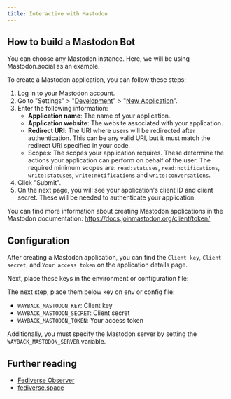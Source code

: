 ```yaml
---
title: Interactive with Mastodon
---
```


## How to build a Mastodon Bot

You can choose any Mastodon instance. Here, we will be using Mastodon.social as an example.

To create a Mastodon application, you can follow these steps:

1. Log in to your Mastodon account.
2. Go to "Settings" > "[Development](https://mastodon.social/settings/applications)" > "[New Application](https://mastodon.social/settings/applications/new)".
3. Enter the following information:
    - **Application name**: The name of your application.
    - **Application website**: The website associated with your application.
    - **Redirect URI**: The URI where users will be redirected after authentication. This can be any valid URI, but it must match the redirect URI specified in your code.
    - Scopes: The scopes your application requires. These determine the actions your application can perform on behalf of the user. The required minimum scopes are: `read:statuses`, `read:notifications`, `write:statuses`, `write:notifications` and `write:conversations`.
4. Click "Submit".
5. On the next page, you will see your application's client ID and client secret. These will be needed to authenticate your application.

You can find more information about creating Mastodon applications in the Mastodon documentation: https://docs.joinmastodon.org/client/token/

## Configuration

After creating a Mastodon application, you can find the `Client key`, `Client secret`, and `Your access token` on the application details page.

Next, place these keys in the environment or configuration file:

The next step, place them below key on env or config file:

- `WAYBACK_MASTODON_KEY`: Client key
- `WAYBACK_MASTODON_SECRET`: Client secret
- `WAYBACK_MASTODON_TOKEN`: Your access token

Additionally, you must specify the Mastodon server by setting the `WAYBACK_MASTODON_SERVER` variable.

## Further reading

- [Fediverse Observer](https://mastodon.fediverse.observer/list)
- [fediverse.space](https://fediverse.space/)
